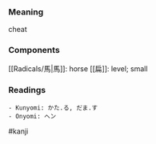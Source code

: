 ### Meaning

cheat

### Components

[[Radicals/馬|馬]]: horse [[扁]]: level; small

### Readings

```
- Kunyomi: かた.る, だま.す
- Onyomi: ヘン
```

#kanji
